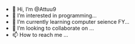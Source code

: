- 👋 Hi, I’m @Attuu9
- 👀 I’m interested in programming...
- 🌱 I’m currently learning computer seience FY...
- 💞️ I’m looking to collaborate on ...
- 📫 How to reach me ...

<!---
Attuu9/Attuu9 is a ✨ special ✨ repository because its `README.md` (this file) appears on your GitHub profile.
You can click the Preview link to take a look at your changes.
--->
